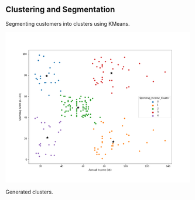 ## Clustering and Segmentation

Segmenting customers into clusters using KMeans.

![Clusters](static/clus_biv.png)

Generated clusters.